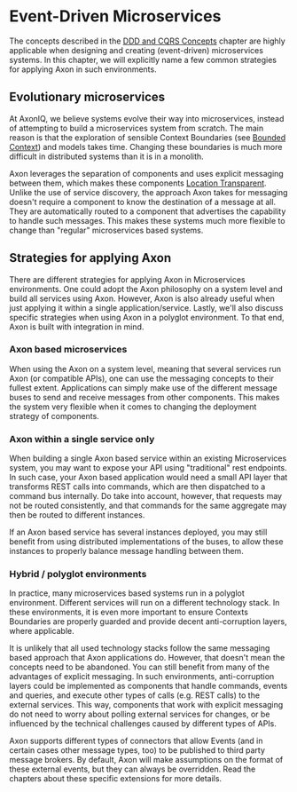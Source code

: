 # Event-Driven Microservices

The concepts described in the [DDD and CQRS Concepts](ddd-cqrs-concepts.md) chapter are highly applicable when designing and creating \(event-driven\) microservices systems. In this chapter, we will explicitly name a few common strategies for applying Axon in such environments.

## Evolutionary microservices

At AxonIQ, we believe systems evolve their way into microservices, instead of attempting to build a microservices system from scratch. The main reason is that the exploration of sensible Context Boundaries \(see [Bounded Context](ddd-cqrs-concepts.md#bounded-context)\) and models takes time. Changing these boundaries is much more difficult in distributed systems than it is in a monolith.

Axon leverages the separation of components and uses explicit messaging between them, which makes these components [Location Transparent](./#location-transparency). Unlike the use of service discovery, the approach Axon takes for messaging doesn't require a component to know the destination of a message at all. They are automatically routed to a component that advertises the capability to handle such messages. This makes these systems much more flexible to change than "regular" microservices based systems.

## Strategies for applying Axon

There are different strategies for applying Axon in Microservices environments. One could adopt the Axon philosophy on a system level and build all services using Axon. However, Axon is also already useful when just applying it within a single application/service. Lastly, we'll also discuss specific strategies when using Axon in a polyglot environment. To that end, Axon is built with integration in mind.

### Axon based microservices

When using the Axon on a system level, meaning that several services run Axon \(or compatible APIs\), one can use the messaging concepts to their fullest extent. Applications can simply make use of the different message buses to send and receive messages from other components. This makes the system very flexible when it comes to changing the deployment strategy of components.

### Axon within a single service only

When building a single Axon based service within an existing Microservices system, you may want to expose your API using "traditional" rest endpoints. In such case, your Axon based application would need a small API layer that transforms REST calls into commands, which are then dispatched to a command bus internally. Do take into account, however, that requests may not be routed consistently, and that commands for the same aggregate may then be routed to different instances.

If an Axon based service has several instances deployed, you may still benefit from using distributed implementations of the buses, to allow these instances to properly balance message handling between them.

### Hybrid / polyglot environments

In practice, many microservices based systems run in a polyglot environment. Different services will run on a different technology stack. In these environments, it is even more important to ensure Contexts Boundaries are properly guarded and provide decent anti-corruption layers, where applicable.

It is unlikely that all used technology stacks follow the same messaging based approach that Axon applications do. However, that doesn't mean the concepts need to be abandoned. You can still benefit from many of the advantages of explicit messaging. In such environments, anti-corruption layers could be implemented as components that handle commands, events and queries, and execute other types of calls \(e.g. REST calls\) to the external services. This way, components that work with explicit messaging do not need to worry about polling external services for changes, or be influenced by the technical challenges caused by different types of APIs.

Axon supports different types of connectors that allow Events \(and in certain cases other message types, too\) to be published to third party message brokers. By default, Axon will make assumptions on the format of these external events, but they can always be overridden. Read the chapters about these specific extensions for more details.


